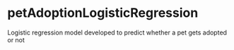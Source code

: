 # petAdoptionLogisticRegression
Logistic regression model developed to predict whether a pet gets adopted or not
